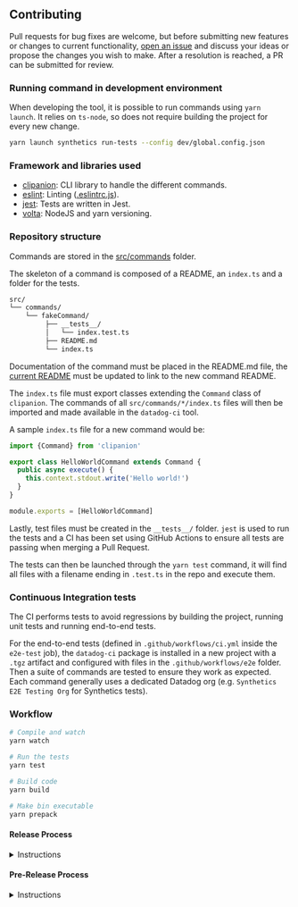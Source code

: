 ## Contributing

Pull requests for bug fixes are welcome, but before submitting new features or changes to current functionality, [open an issue](https://github.com/DataDog/datadog-ci/issues/new)
and discuss your ideas or propose the changes you wish to make. After a resolution is reached, a PR can be submitted for review.

### Running command in development environment

When developing the tool, it is possible to run commands using `yarn launch`. It relies on `ts-node`, so does not require building the project for every new change.

```bash
yarn launch synthetics run-tests --config dev/global.config.json
```

### Framework and libraries used

- [clipanion](https://github.com/arcanis/clipanion): CLI library to handle the different commands.
- [eslint](https://github.com/eslint/eslint): Linting ([.eslintrc.js](/.eslintrc.js)).
- [jest](https://github.com/facebook/jest): Tests are written in Jest.
- [volta](https://github.com/volta-cli/volta): NodeJS and yarn versioning.

### Repository structure

Commands are stored in the [src/commands](src/commands) folder.

The skeleton of a command is composed of a README, an `index.ts` and a folder for the tests.

```bash
src/
└── commands/
    └── fakeCommand/
         ├── __tests__/
         │   └── index.test.ts
         ├── README.md
         └── index.ts
```

Documentation of the command must be placed in the README.md file, the [current README](/README.md) must be updated to link to the new command README.

The `index.ts` file must export classes extending the `Command` class of `clipanion`. The commands of all `src/commands/*/index.ts` files will then be imported and made available in the `datadog-ci` tool.

A sample `index.ts` file for a new command would be:

```typescript
import {Command} from 'clipanion'

export class HelloWorldCommand extends Command {
  public async execute() {
    this.context.stdout.write('Hello world!')
  }
}

module.exports = [HelloWorldCommand]
```

Lastly, test files must be created in the `__tests__/` folder. `jest` is used to run the tests and a CI has been set using GitHub Actions to ensure all tests are passing when merging a Pull Request.

The tests can then be launched through the `yarn test` command, it will find all files with a filename ending in `.test.ts` in the repo and execute them.

### Continuous Integration tests

The CI performs tests to avoid regressions by building the project, running unit tests and running end-to-end tests.

For the end-to-end tests (defined in `.github/workflows/ci.yml` inside the `e2e-test` job), the `datadog-ci` package is installed in a new project with a `.tgz` artifact and configured with files in the `.github/workflows/e2e` folder.
Then a suite of commands are tested to ensure they work as expected. Each command generally uses a dedicated Datadog org (e.g. `Synthetics E2E Testing Org` for Synthetics tests).

### Workflow

```bash
# Compile and watch
yarn watch

# Run the tests
yarn test

# Build code
yarn build

# Make bin executable
yarn prepack
```

#### Release Process

<details>
  <summary>Instructions</summary>

To release a new version of `datadog-ci`:

1. Create a new branch for the version upgrade.
2. Update the `package.json` version to `X.X.X`, commit the change `vX.X.X` and tag it with `git tag vX.X.X`.
   - You may refer to [Semantic Versioning](https://semver.org/#summary) to determine what level to increment.
4. Push the branch **along with the tag** with `git push --tags origin name-of-the-branch`, create a PR, and get at least one approval.
   - **Find and open** the workflow run corresponding to your tag [in this list](https://github.com/DataDog/datadog-ci/actions/workflows/release.yml).
   - Copy the release notes from the summary, and paste them in the description of your PR. This ensures the feature PRs have a link to your release PR.
   - See this [example PR](https://github.com/DataDog/datadog-ci/pull/1047).
5. Once you've received at least one approval, merge the PR **with the "Create a merge commit" strategy**.
   - You may notice that a **GitHub** job is waiting for an approval, and some **_GitLab_** jobs are pending: this is expected (see **step 6 and 8**). You can merge the PR when *only those jobs* are left.
   - The "Create a merge commit" strategy is required for **step 7**, and for the GitHub Release to point to an existing commit once the PR is merged.
6. The `npm-publish` job is waiting for an approval: accept it and wait for it and its downstream jobs to succeed.
7. Go to the draft GitHub Release, and publish it as **latest**.
   - There should be 3 binaries available in the release's assets.
8. Finally, go to the [_GitLab_ pipelines](https://gitlab.ddbuild.io/DataDog/datadog-ci/-/pipelines?scope=tags&status=manual), find the pipeline for your tag, and start the `build` stage to run the Docker image build jobs.
   - Make sure all the jobs and downstream jobs succeed.

Thanks for creating a release! 🎉

</details>

#### Pre-Release Process

<details>
  <summary>Instructions</summary>

To create a pre-release or releasing in a different channel:

1. Create a new branch for the channel you want to release to (`alpha`, `beta`, and more).
2. Create a PR for your feature branch with the channel branch as a base.
3. Pick a version following this format: `<version>-<channel>`. For example, `0.10.9-alpha`, `1-beta`, and more.
4. Update the `version` field in `package.json`.
5. Once you've received at least one approval, merge the Pull Request **with the "Create a merge commit" strategy**.
6. Create a [GitHub Release](https://github.com/DataDog/datadog-ci/releases/new?target=alpha&tag=0.10.9-alpha&prerelease=1&title=Alpha+prerelease):
   - Target the channel branch.
   - Pick a tag based on your version `<version>-<channel>`.
   - Check the `This is a pre-release` checkbox.
7. Publish the release and an action publishes it on npm.

<img src="./assets/pre-release.png" width="500"/>

</details>
